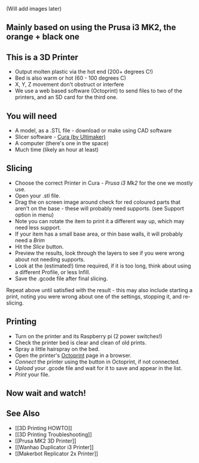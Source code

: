 (Will add images later)

## Mainly based on using the Prusa i3 MK2, the orange + black one

## This is a 3D Printer

* Output molten plastic via the hot end (200+ degrees C!)
* Bed is also warm or hot (60 - 100 degrees C)
* X, Y, Z movement don't obstruct or interfere
* We use a web based software (Octoprint) to send files to two of the printers, and an SD card for the third one.

## You will need

* A model, as a .STL file - download or make using CAD software
* Slicer software - [Cura (by Ultimaker)](https://ultimaker.com/en/products/ultimaker-cura-software)
* A computer (there's one in the space)
* Much time (likely an hour at least)

## Slicing

* Choose the correct Printer in Cura - *Prusa i3 Mk2* for the one we mostly use.
* Open your .stl file.
* Drag the on screen image around check for red coloured parts that aren't on the base - these will probably need supports. (see Support option in menu)
* Note you can rotate the item to print it a different way up, which may need less support.
* If your item has a small base area, or thin base walls, it will probably need a *Brim*
* Hit the *Slice* button.
* Preview the results, look through the layers to see if you were wrong about not needing supports.
* Look at the (estimated!) time required, if it is too long, think about using a different Profile, or less Infill.
* Save the .gcode file after final slicing.

Repeat above until satisfied with the result - this may also include starting a print, noting you were wrong about one of the settings, stopping it, and re-slicing.

## Printing

* Turn on the printer and its Raspberry pi (2 power switches!)
* Check the printer bed is clear and clean of old prints.
* Spray a little hairspray on the bed.
* Open the printer's [Octoprint](http://192.168.1.11) page in a browser.
* *Connect* the printer using the button in Octoprint, if not connected.
* *Upload* your .gcode file and wait for it to save and appear in the list.
* *Print* your file.

## Now wait and watch!

## See Also

* [[3D Printing HOWTO]]
* [[3D Printing Troubleshooting]]
* [[Prusa MK2 3D Printer]]
* [[Wanhao Duplicator i3 Printer]]
* [[Makerbot Replicator 2x Printer]]
